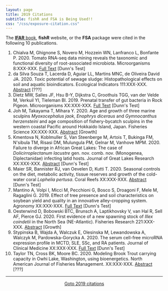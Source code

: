 ```yaml
---
layout: page
title: 2019 Citations
subtitle: fishR and FSA is Being Used!!
css: "/css/exposure-citation.css"
---
```


The [**IFAR** book](http://derekogle.com/IFAR/), **fishR** website, or the **FSA** package were cited in the following <span id="contact-div">10</span> publications.

1. Chialva M, Ghignone S, Novero M, Hozzein WN, Lanfranco L, Bonfante P. 2020. Tomato RNA-seq data mining reveals the taxonomic and functional diversity of root-associated microbiota. Microorganisms 8:XXX-XXX. [Full Text](https://www.mdpi.com/2076-2607/8/1/38/pdf) [Dunn's Test]
1. da Silva Souza T, Lacerda D, Aguiar LL, Martins MNC, de Oliveira David JA. 2020. Toxic potential of sewage sludge: Histopathological effects on soil and aquatic bioindicators. Ecological Indicators 111:XXX-XXX. [Abstract](https://www.sciencedirect.com/science/article/abs/pii/S1470160X19309756) [???]
1. Dietz MW, Salles JF, Hsu B-Y, Dijkstra C, Groothuis TGG, van der Velde M, Verkuil YI, Tieleman BI. 2019. Prenatal transfer of gut bacteria in Rock Pigeon. Microorganisms XX:XXX-XXX. [Full Text](https://www.mdpi.com/2076-2607/8/1/61/pdf) [Dunn's Test]
1. Joh M, Takayama T, Mihara Y. 2020. Age and growth of three marine sculpins *Myoxocephalus jaok*, *Enophrys diceraus* and *Gymnocanthus herzensteini* and age composition of fishery-bycatch sculpins in the western coastal Pacific around Hokkaido Island, Japan. Fisheries Science XX:XXX-XXX. [Abstract](https://link.springer.com/article/10.1007/s12562-019-01391-3) [Growth]
1. Kmentova N, Koblmuller S, Van Steenberge M, Artois T, Bukinga FM, N'sibula TM, Risasi DM, Mulungula PM, Gelnar M, Vanhove MPM. 2020. Failure to diverge in African Great Lakes: The case of *Dolicirroplectanum lacustre* gen. nov. comb. nov. (Monogenea, Diplectanidae) infecting latid hosts. Journal of Great Lakes Research XX:XXX-XXX. [Abstract](https://www.sciencedirect.com/science/article/abs/pii/S0380133019301844) [Dunn's Test]
1. Maier SR, Bannister RJ, van Oevelen D, Kutti T. 2020. Seasonal controls on the diet, metabolic activity, tissue reserves and growth of the cold-water coral *Lophelia pertusa*. Coral Reefs XX:XXX-XXX. [Abstract](https://link.springer.com/article/10.1007/s00338-019-01886-6) [Dunn's Test]
1. Mantino A, Volpi I, Micci M, Pecchioni G, Bosco S, Droagoni F, Mele M, Ragaglini G. 2019. Effect of tree presence and soil characteristics on soybean yield and quality in an innovative alley-cropping system. Agronomy XX:XXX-XXX. [Full Text](https://www.mdpi.com/2073-4395/10/1/52/pdf) [Dunn's Test]
1. Oesterwind D, Bobowski BTC, Brunsch A, Laptikhovsky V, van Hal R, Sell AF, Pierce GJ. 2020. First evidence of a new spawning stock of *Illex coindetii* in the North Sea (NE-Atlantic). Fisheries Research 221:XXX-XXX. [Abstract](https://www.sciencedirect.com/science/article/pii/S0165783619302395) [Growth]
1. Stypinska B, Wajda A, Walczuk E, Olesinska M, Lewandowska A, Walczyk M, Pardowska-Gorycka A. 2020. The serum cell-free microRNA expression profile in
MCTD, SLE, SSc, and RA patients. Journal of Clinical Medicine XX:XXX-XXX. [Full Text](https://www.mdpi.com/2077-0383/9/1/161/pdf) [Dunn's Test]
1. Taylor TN, Cross BK, Moore BC. 2020. Modeling Brook Trout carrying capacity in Owhi Lake, Washington, using bioenergetics. North American Journal of Fisheries Management. XX:XXX-XXX. [Abstract](https://afspubs.onlinelibrary.wiley.com/doi/abs/10.1002/nafm.10378) [???]

-----
<p style="text-align: center;"><a href="exposure-citations19.html">Goto 2019 citations</a></p>
